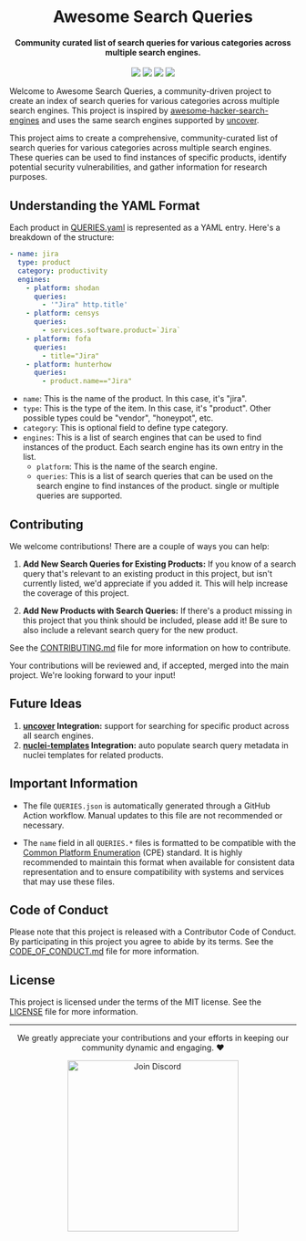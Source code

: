 <h1 align="center"> Awesome Search Queries </h1>


<h4 align="center"> Community curated list of search queries for various categories across multiple search engines. </h4>

<p align="center">
<a href="https://opensource.org/licenses/MIT"><img src="https://img.shields.io/badge/license-MIT-_red.svg"></a>
<a href="https://github.com/projectdiscovery/public-bugbounty-programs/issues"><img src="https://img.shields.io/badge/contributions-welcome-brightgreen.svg?style=flat"></a>
<a href="https://twitter.com/pdiscoveryio"><img src="https://img.shields.io/twitter/follow/pdiscoveryio.svg?logo=twitter"></a>
<a href="https://discord.gg/projectdiscovery"><img src="https://img.shields.io/discord/695645237418131507.svg?logo=discord"></a>
</p>

Welcome to Awesome Search Queries, a community-driven project to create an index of search queries for various categories across multiple search engines. This project is inspired by [awesome-hacker-search-engines](https://github.com/edoardottt/awesome-hacker-search-engines) and uses the same search engines supported by [uncover](https://github.com/projectdiscovery/uncover).

This project aims to create a comprehensive, community-curated list of search queries for various categories across multiple search engines. These queries can be used to find instances of specific products, identify potential security vulnerabilities, and gather information for research purposes.

## Understanding the YAML Format

Each product in [QUERIES.yaml](QUERIES.yaml) is represented as a YAML entry. Here's a breakdown of the structure:

```yaml
- name: jira
  type: product
  category: productivity
  engines:
    - platform: shodan
      queries:
        - '"Jira" http.title'
    - platform: censys
      queries:
        - services.software.product=`Jira`
    - platform: fofa
      queries:
        - title="Jira"
    - platform: hunterhow
      queries:
        - product.name=="Jira"
```

- `name`: This is the name of the product. In this case, it's "jira".
- `type`: This is the type of the item. In this case, it's "product". Other possible types could be "vendor", "honeypot", etc.
- `category`: This is optional field to define type category.
- `engines`: This is a list of search engines that can be used to find instances of the product. Each search engine has its own entry in the list.
  - `platform`: This is the name of the search engine.
  - `queries`: This is a list of search queries that can be used on the search engine to find instances of the product. single or multiple queries are supported.


## Contributing

We welcome contributions! There are a couple of ways you can help:

1. **Add New Search Queries for Existing Products:** If you know of a search query that's relevant to an existing product in this project, but isn't currently listed, we'd appreciate if you added it. This will help increase the coverage of this project.

2. **Add New Products with Search Queries:** If there's a product missing in this project that you think should be included, please add it! Be sure to also include a relevant search query for the new product.

See the [CONTRIBUTING.md](CONTRIBUTING.md) file for more information on how to contribute.

Your contributions will be reviewed and, if accepted, merged into the main project. We're looking forward to your input!


## Future Ideas

1. **[uncover](https://github.com/projectdiscovery/uncover) Integration:** support for searching for specific product across all search engines.
2. **[nuclei-templates](https://github.com/projectdiscovery/nuclei-templates) Integration:** auto populate search query metadata in nuclei templates for related products.

## Important Information

- The file `QUERIES.json` is automatically generated through a GitHub Action workflow. Manual updates to this file are not recommended or necessary.

- The `name` field in all `QUERIES.*` files is formatted to be compatible with the [Common Platform Enumeration](https://csrc.nist.gov/projects/security-content-automation-protocol/specifications/cpe) (CPE) standard. It is highly recommended to maintain this format when available for consistent data representation and to ensure compatibility with systems and services that may use these files.

## Code of Conduct

Please note that this project is released with a Contributor Code of Conduct. By participating in this project you agree to abide by its terms. See the [CODE_OF_CONDUCT.md](https://github.com/projectdiscovery/.github/blob/main/CODE_OF_CONDUCT.md) file for more information.

## License

This project is licensed under the terms of the MIT license. See the [LICENSE](LICENSE.md) file for more information.

-------

<div align="center">

We greatly appreciate your contributions and your efforts in keeping our community dynamic and engaging. ❤️

<a href="https://discord.gg/projectdiscovery"><img src="https://raw.githubusercontent.com/projectdiscovery/nuclei-burp-plugin/main/static/join-discord.png" width="300" alt="Join Discord"></a>

</div>

